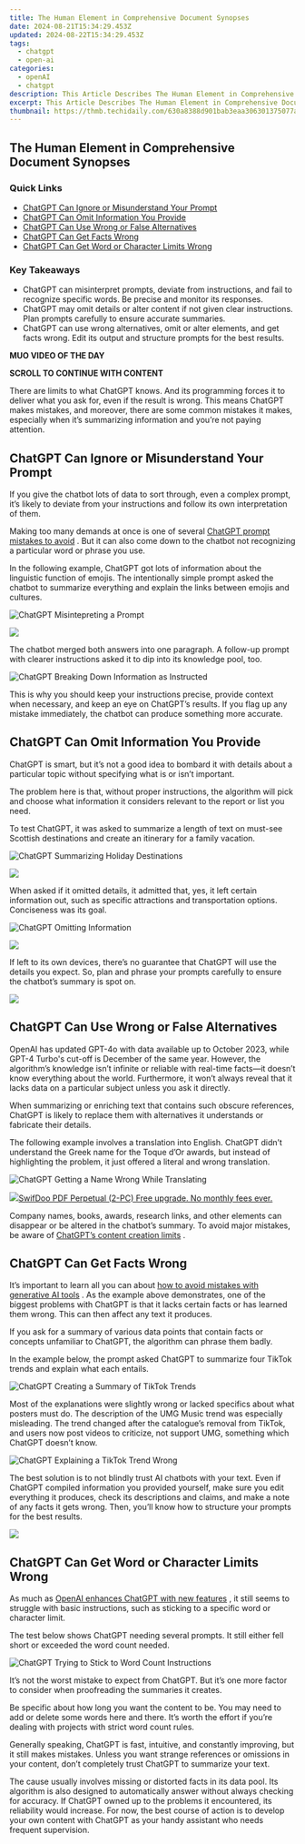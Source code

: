 ```yaml
---
title: The Human Element in Comprehensive Document Synopses
date: 2024-08-21T15:34:29.453Z
updated: 2024-08-22T15:34:29.453Z
tags:
  - chatgpt
  - open-ai
categories:
  - openAI
  - chatgpt
description: This Article Describes The Human Element in Comprehensive Document Synopses
excerpt: This Article Describes The Human Element in Comprehensive Document Synopses
thumbnail: https://thmb.techidaily.com/630a8388d901bab3eaa306301375077a09bba0fad910c1b95be6f3289c48d0ae.jpg
---
```


## The Human Element in Comprehensive Document Synopses

### Quick Links

* [ChatGPT Can Ignore or Misunderstand Your Prompt](https://dreoaffiliateprogram.pxf.io/k0ezjl)
* [ChatGPT Can Omit Information You Provide](https://collovinc.sjv.io/jrkzwp)
* [ChatGPT Can Use Wrong or False Alternatives](https://cowinaudio.pxf.io/pyx40e)
* [ChatGPT Can Get Facts Wrong](https://westkiss.pxf.io/daqnaq)
* [ChatGPT Can Get Word or Character Limits Wrong](https://laganoo.pxf.io/5g6ygn)

### Key Takeaways

* ChatGPT can misinterpret prompts, deviate from instructions, and fail to recognize specific words. Be precise and monitor its responses.
* ChatGPT may omit details or alter content if not given clear instructions. Plan prompts carefully to ensure accurate summaries.
* ChatGPT can use wrong alternatives, omit or alter elements, and get facts wrong. Edit its output and structure prompts for the best results.

 **MUO VIDEO OF THE DAY**

 **SCROLL TO CONTINUE WITH CONTENT**

 There are limits to what ChatGPT knows. And its programming forces it to deliver what you ask for, even if the result is wrong. This means ChatGPT makes mistakes, and moreover, there are some common mistakes it makes, especially when it’s summarizing information and you’re not paying attention.

## ChatGPT Can Ignore or Misunderstand Your Prompt

 If you give the chatbot lots of data to sort through, even a complex prompt, it’s likely to deviate from your instructions and follow its own interpretation of them.

 Making too many demands at once is one of several [ChatGPT prompt mistakes to avoid](https://www.makeuseof.com/chatgpt-prompt-mistakes-to-avoid/) . But it can also come down to the chatbot not recognizing a particular word or phrase you use.

 In the following example, ChatGPT got lots of information about the linguistic function of emojis. The intentionally simple prompt asked the chatbot to summarize everything and explain the links between emojis and cultures.

![ChatGPT Misintepreting a Prompt](https://static1.makeuseofimages.com/wordpress/wp-content/uploads/2024/05/chatgpt-misintepreting-a-prompt.jpg)

<!-- affiliate ads begin -->
<a href="https://secure.2checkout.com/order/checkout.php?PRODS=45152835&QTY=1&AFFILIATE=108875&CART=1"><img src="https://download.terabyteunlimited.com/banners/ad_800x450_d.jpg" border="0"></a>
<!-- affiliate ads end -->
 The chatbot merged both answers into one paragraph. A follow-up prompt with clearer instructions asked it to dip into its knowledge pool, too.

![ChatGPT Breaking Down Information as Instructed](https://static1.makeuseofimages.com/wordpress/wp-content/uploads/2024/05/chatgpt-breaking-down-information-as-instructed.jpg)

 This is why you should keep your instructions precise, provide context when necessary, and keep an eye on ChatGPT’s results. If you flag up any mistake immediately, the chatbot can produce something more accurate.

## ChatGPT Can Omit Information You Provide

 ChatGPT is smart, but it’s not a good idea to bombard it with details about a particular topic without specifying what is or isn’t important.

 The problem here is that, without proper instructions, the algorithm will pick and choose what information it considers relevant to the report or list you need.

 To test ChatGPT, it was asked to summarize a length of text on must-see Scottish destinations and create an itinerary for a family vacation.

![ChatGPT Summarizing Holiday Destinations](https://static1.makeuseofimages.com/wordpress/wp-content/uploads/2024/05/chatgpt-summarizing-holiday-destinations.jpg)

<!-- affiliate ads begin -->
<a href="https://store.iobit.com/order/checkout.php?PRODS=1468905&QTY=1&AFFILIATE=108875&CART=1"><img src="https://secure.avangate.com/images/merchant/184260348236f9554fe9375772ff966e/ascscan_728x90.png" border="0"></a>
<!-- affiliate ads end -->
 When asked if it omitted details, it admitted that, yes, it left certain information out, such as specific attractions and transportation options. Conciseness was its goal.

![ChatGPT Omitting Information](https://static1.makeuseofimages.com/wordpress/wp-content/uploads/2024/05/chatgpt-omitting-information.jpg)

<!-- affiliate ads begin -->
<a href="https://secure.2checkout.com/order/checkout.php?PRODS=32667153&QTY=1&AFFILIATE=108875&CART=1"><img src="https://www.coolmuster.com/uploads/image/20201228/feature02.png" border="0"></a>
<!-- affiliate ads end -->
 If left to its own devices, there’s no guarantee that ChatGPT will use the details you expect. So, plan and phrase your prompts carefully to ensure the chatbot’s summary is spot on.

<!-- affiliate ads begin -->
<a href="https://estore.winxdvd.com/order/checkout.php?PRODS=1412049&QTY=1&AFFILIATE=108875&CART=1"><img src="https://www.winxdvd.com/affiliate/new-banner/pt-200x200.jpg" border="0"></a>
<!-- affiliate ads end -->
## ChatGPT Can Use Wrong or False Alternatives

 OpenAI has updated GPT-4o with data available up to October 2023, while GPT-4 Turbo's cut-off is December of the same year. However, the algorithm’s knowledge isn’t infinite or reliable with real-time facts—it doesn’t know everything about the world. Furthermore, it won’t always reveal that it lacks data on a particular subject unless you ask it directly.

 When summarizing or enriching text that contains such obscure references, ChatGPT is likely to replace them with alternatives it understands or fabricate their details.

 The following example involves a translation into English. ChatGPT didn’t understand the Greek name for the Toque d’Or awards, but instead of highlighting the problem, it just offered a literal and wrong translation.

![ChatGPT Getting a Name Wrong While Translating](https://static1.makeuseofimages.com/wordpress/wp-content/uploads/2024/05/chatgpt-getting-a-name-wrong-while-translating.jpg)

<!-- affiliate ads begin -->
<a href="https://purchase.swifdoo.com/order/checkout.php?PRODS=38709260&QTY=1&AFFILIATE=108875&CART=1"><img src="https://secure.avangate.com/images/merchant/8b932759a5a04ddb34bf79e3f9072e4b/products/Product%20box%20white-1024x1024.png" border="0">SwifDoo PDF Perpetual (2-PC)  Free upgrade. No monthly fees ever. </a>
<!-- affiliate ads end -->
 Company names, books, awards, research links, and other elements can disappear or be altered in the chatbot’s summary. To avoid major mistakes, be aware of [ChatGPT’s content creation limits](https://www.makeuseof.com/mistakes-to-avoid-using-chatgpt-content-creation/) .

## ChatGPT Can Get Facts Wrong

 It’s important to learn all you can about [how to avoid mistakes with generative AI tools](https://www.makeuseof.com/mistakes-generative-ai-tools/) . As the example above demonstrates, one of the biggest problems with ChatGPT is that it lacks certain facts or has learned them wrong. This can then affect any text it produces.

 If you ask for a summary of various data points that contain facts or concepts unfamiliar to ChatGPT, the algorithm can phrase them badly.

 In the example below, the prompt asked ChatGPT to summarize four TikTok trends and explain what each entails.

![ChatGPT Creating a Summary of TikTok Trends](https://static1.makeuseofimages.com/wordpress/wp-content/uploads/2024/05/chatgpt-creating-a-summary-of-tiktok-trends.jpg)

 Most of the explanations were slightly wrong or lacked specifics about what posters must do. The description of the UMG Music trend was especially misleading. The trend changed after the catalogue’s removal from TikTok, and users now post videos to criticize, not support UMG, something which ChatGPT doesn’t know.

![ChatGPT Explaining a TikTok Trend Wrong](https://static1.makeuseofimages.com/wordpress/wp-content/uploads/2024/05/chatgpt-explaining-a-tiktok-trend-wrong.jpg)

 The best solution is to not blindly trust AI chatbots with your text. Even if ChatGPT compiled information you provided yourself, make sure you edit everything it produces, check its descriptions and claims, and make a note of any facts it gets wrong. Then, you’ll know how to structure your prompts for the best results.

<!-- affiliate ads begin -->
<a href="https://shop.systoolsgroup.com/affiliate.php?ACCOUNT=SYSTOOBY&AFFILIATE=108875&PATH=https%3A%2F%2Fwww.systoolsgroup.com%3FAFFILIATE%3D108875%26RESOURCE%3DSysTools%2BGmail%2BBackup"><img src="https://www.systoolsgroup.com/box/gmail-backup.png" border="0"></a>
<!-- affiliate ads end -->
## ChatGPT Can Get Word or Character Limits Wrong

 As much as [OpenAI enhances ChatGPT with new features](https://www.makeuseof.com/chatgpt-new-features-spring-update/) , it still seems to struggle with basic instructions, such as sticking to a specific word or character limit.

 The test below shows ChatGPT needing several prompts. It still either fell short or exceeded the word count needed.

![ChatGPT Trying to Stick to Word Count Instructions](https://static1.makeuseofimages.com/wordpress/wp-content/uploads/2024/05/chatgpt-trying-to-stick-to-word-count-instructions.jpg)

 It’s not the worst mistake to expect from ChatGPT. But it’s one more factor to consider when proofreading the summaries it creates.

 Be specific about how long you want the content to be. You may need to add or delete some words here and there. It’s worth the effort if you’re dealing with projects with strict word count rules.

 Generally speaking, ChatGPT is fast, intuitive, and constantly improving, but it still makes mistakes. Unless you want strange references or omissions in your content, don’t completely trust ChatGPT to summarize your text.

 The cause usually involves missing or distorted facts in its data pool. Its algorithm is also designed to automatically answer without always checking for accuracy. If ChatGPT owned up to the problems it encountered, its reliability would increase. For now, the best course of action is to develop your own content with ChatGPT as your handy assistant who needs frequent supervision.

<ins class="adsbygoogle"
     style="display:block"
     data-ad-format="autorelaxed"
     data-ad-client="ca-pub-7571918770474297"
     data-ad-slot="1223367746"></ins>



<ins class="adsbygoogle"
     style="display:block"
     data-ad-client="ca-pub-7571918770474297"
     data-ad-slot="8358498916"
     data-ad-format="auto"
     data-full-width-responsive="true"></ins>


